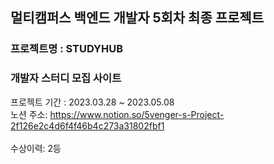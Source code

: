 ## 멀티캠퍼스 백엔드 개발자 5회차 최종 프로젝트
### 프로젝트명 : STUDYHUB 
### 개발자 스터디 모집 사이트
프로젝트 기간 : 2023.03.28 ~ 2023.05.08<br>
노션 주소: https://www.notion.so/5venger-s-Project-2f126e2c4d6f4f46b4c273a31802fbf1<br>   
수상이력: 2등
   
